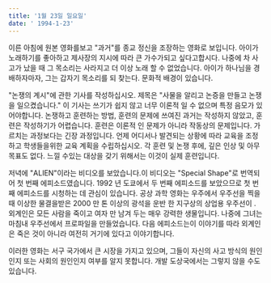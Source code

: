 ```yaml
---
title: '1월 23일 일요일'
date: ' 1994-1-23'
---
```

이른 아침에 원본 영화를보고 "과거"를 종교 정신을 조장하는 영화로 보입니다. 아이가 노래하기를 좋아하고 제사장의 지시에 따라 큰 가수가되고 싶다고합시다. 나중에 차 사고가 났을 때 그 목소리는 사라지고 더 이상 노래 할 수 없었습니다. 아이가 하나님을 경배하자마자, 그는 갑자기 목소리를 되 찾는다. 문화적 배경이 있습니다.

"논쟁의 계시"에 관한 기사를 작성하십시오. 제목은 "사물을 알리고 논증을 만들고 논쟁을 일으켰습니다." 이 기사는 쓰기가 쉽지 않고 너무 이론적 일 수 없으며 특정 음모가 있어야합니다. 논쟁하고 훈련하는 방법, 훈련의 문제에 쓰여진 과거는 작성하지 않았고, 훈련은 작성하기가 어렵습니다. 훈련은 이론적 인 문제가 아니라 작동상의 문제입니다. 가르치는 과정보다는 긴장 과정입니다. 언제 어디서나 발견되는 상황에 따라 교육을 조정하고 학생들을위한 교육 계획을 수립하십시오. 각 훈련 및 논쟁 후에, 깊은 인상 및 아무 목표도 없다. 느낄 수있는 대상을 갖기 위해서는 이것이 실제 훈련입니다.

저녁에 "ALIEN"이라는 비디오를 보았습니다.이 비디오는 "Special Shape"로 번역되어 첫 번째 에피소드였습니다. 1992 년 도쿄에서 두 번째 에피소드를 보았으므로 첫 번째 에피소드를 시청하는 데 관심이 있습니다. 공상 과학 영화는 우주에서 우주선을 찍을 때 이상한 물결을받은 2000 만 톤 이상의 광석을 운반 한 지구상의 상업용 우주선이 . 외계인은 모든 사람을 죽이고 여자 만 남겨 두는 매우 강력한 생물입니다. 나중에 그녀는 마침내 우주선에서 프로파일을 만들었습니다. 다음 에피소드는이 이야기를 따라 외계인은 죽은 것이 아니라 여전히 거기에 있다고 이야기합니다.

이러한 영화는 서구 국가에서 큰 시장을 가지고 있으며, 그들이 자신의 사고 방식의 원인인지 또는 사회의 원인인지 여부를 알지 못합니다. 개발 도상국에서는 그렇지 않을 수도 있습니다.